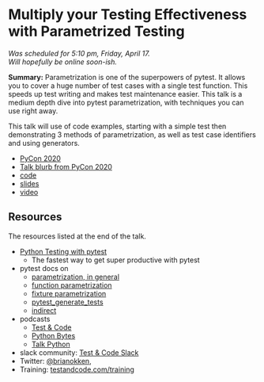 # Multiply your Testing Effectiveness with Parametrized Testing

*Was scheduled for 5:10 pm, Friday, April 17.*  
*Will hopefully be online soon-ish.*
  
**Summary:** Parametrization is one of the superpowers of pytest. 
It allows you to cover a huge number of test cases with a single test function. 
This speeds up test writing and makes test maintenance easier. 
This talk is a medium depth dive into pytest parametrization, with techniques you 
can use right away.

This talk will use of code examples, starting with a simple test then 
demonstrating 3 methods of parametrization, as well as test case identifiers 
and using generators.

* [PyCon 2020](https://us.pycon.org/2020/)
* [Talk blurb from PyCon 2020](https://us.pycon.org/2020/schedule/presentation/172/)
* [code](code/)
* [slides](ParametrizedTesting.pdf)
* [video](https://www.youtube.com/watch?v=2R1HELARjUk)

## Resources 

The resources listed at the end of the talk.

* [Python Testing with pytest](https://t.co/AKfVKcdDoy?amp=1) 
    * The fastest way to get super productive with pytest
* pytest docs on 
    * [parametrization, in general](https://docs.pytest.org/en/latest/parametrize.html) 
    * [function parametrization](https://docs.pytest.org/en/latest/parametrize.html#pytest-mark-parametrize)
    * [fixture parametrization](https://docs.pytest.org/en/latest/fixture.html#fixture-parametrize)
    * [pytest_generate_tests](https://docs.pytest.org/en/latest/parametrize.html#basic-pytest-generate-tests-example)
    * [indirect](http://doc.pytest.org/en/latest/example/parametrize.html#apply-indirect-on-particular-arguments)
* podcasts
    * [Test & Code](https://testandcode.com) 
    * [Python Bytes](https://pythonbytes.fm)
    * [Talk Python](https://talkpython.fm)
* slack community: [Test & Code Slack](https://testandcode.com/slack) 
* Twitter: [@brianokken](https://twitter.com/brianokken), 
* Training: [testandcode.com/training](https://testandcode.com/training)
